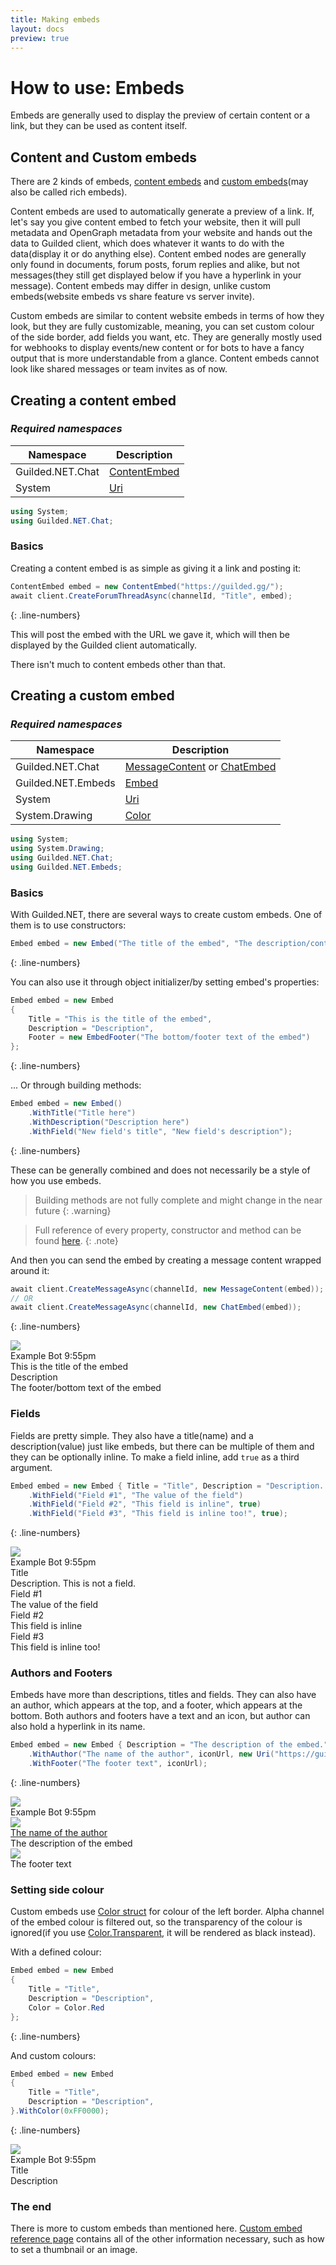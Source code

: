 ```yaml
---
title: Making embeds
layout: docs
preview: true
---
```


# How to use: Embeds

Embeds are generally used to display the preview of certain content or a link, but they can be used as content itself.

## Content and Custom embeds

There are 2 kinds of embeds, [content embeds](/references/ContentEmbed) and [custom embeds](/references/ChatEmbed)(may also be called rich embeds).

Content embeds are used to automatically generate a preview of a link. If, let's say you give content embed to fetch your website, then it will pull metadata and OpenGraph metadata from your website and hands out the data to Guilded client, which does whatever it wants to do with the data(display it or do anything else). Content embed nodes are generally only found in documents, forum posts, forum replies and alike, but not messages(they still get displayed below if you have a hyperlink in your message). Content embeds may differ in design, unlike custom embeds(website embeds vs share feature vs server invite).

Custom embeds are similar to content website embeds in terms of how they look, but they are fully customizable, meaning, you can set custom colour of the side border, add fields you want, etc. They are generally mostly used for webhooks to display events/new content or for bots to have a fancy output that is more understandable from a glance. Content embeds cannot look like shared messages or team invites as of now.

## Creating a content embed

### *Required namespaces*

| Namespace          | Description                                                   |
|--------------------|---------------------------------------------------------------|
| Guilded.NET.Chat   | [ContentEmbed](/references/ContentEmbed)                      |
| System             | [Uri](https://docs.microsoft.com/en-us/dotnet/api/system.uri) |

```cs
using System;
using Guilded.NET.Chat;
```

### Basics

Creating a content embed is as simple as giving it a link and posting it:

```cs
ContentEmbed embed = new ContentEmbed("https://guilded.gg/");
await client.CreateForumThreadAsync(channelId, "Title", embed);
```
{: .line-numbers}

This will post the embed with the URL we gave it, which will then be displayed by the Guilded client automatically.

There isn't much to content embeds other than that.

## Creating a custom embed

### *Required namespaces*

| Namespace          | Description                                                                        |
|--------------------|------------------------------------------------------------------------------------|
| Guilded.NET.Chat   | [MessageContent](/references/MessageContent) or [ChatEmbed](/references/ChatEmbed) |
| Guilded.NET.Embeds | [Embed](/references/Embed)                                                         |
| System             | [Uri](https://docs.microsoft.com/en-us/dotnet/api/system.uri)                      |
| System.Drawing     | [Color](https://docs.microsoft.com/en-us/dotnet/api/system.drawing.color)          |

```cs
using System;
using System.Drawing;
using Guilded.NET.Chat;
using Guilded.NET.Embeds;
```

### Basics

With Guilded.NET, there are several ways to create custom embeds. One of them is to use constructors:

```cs
Embed embed = new Embed("The title of the embed", "The description/contents of it", "Footer text at the bottom");
```
{: .line-numbers}

You can also use it through object initializer/by setting embed's properties:

```cs
Embed embed = new Embed
{
    Title = "This is the title of the embed",
    Description = "Description",
    Footer = new EmbedFooter("The bottom/footer text of the embed")
};
```
{: .line-numbers}

... Or through building methods:

```cs
Embed embed = new Embed()
    .WithTitle("Title here")
    .WithDescription("Description here")
    .WithField("New field's title", "New field's description");
```
{: .line-numbers}

These can be generally combined and does not necessarily be a style of how you use embeds.

> Building methods are not fully complete and might change in the near future
{: .warning}

> Full reference of every property, constructor and method can be found [here](/references/Embed).
{: .note}

And then you can send the embed by creating a message content wrapped around it:
```cs
await client.CreateMessageAsync(channelId, new MessageContent(embed));
// OR
await client.CreateMessageAsync(channelId, new ChatEmbed(embed));
```
{: .line-numbers}
<br/>
<div class="chat-preview">
    <div class="chat-preview-message">
        <div class="preview-avatar">
            <img class="preview-icon" src="https://img.guildedcdn.com/asset/DefaultUserAvatars/profile_5.png"/>
        </div>
        <div class="preview-content">
            <div class="preview-header">
                <span class="preview-name">Example Bot</span>
                <span class="preview-timestamp">9:55pm</span>
            </div>
            <div class="preview-message">
                <div class="gembed">
                    <div class="gembed-inner">
                        <div class="gembed-wrapper">
                            <div class="gembed-body">
                                <div class="gembed-title"><a>This is the title of the embed</a></div>
                                <div class="gembed-description"><a>Description</a></div>
                            </div>
                        </div>
                        <div class="gembed-footer">
                            <div class="gembed-footer-text">
                                <a>The footer/bottom text of the embed</a>
                            </div>
                        </div>
                    </div>
                </div>
            </div>
        </div>
    </div>
</div>

### Fields

Fields are pretty simple. They also have a title(name) and a description(value) just like embeds, but there can be multiple of them and they can be optionally inline. To make a field inline, add `true` as a third argument.

```cs
Embed embed = new Embed { Title = "Title", Description = "Description. This is not a field." }
    .WithField("Field #1", "The value of the field")
    .WithField("Field #2", "This field is inline", true)
    .WithField("Field #3", "This field is inline too!", true);
```
{: .line-numbers}
<br/>
<div class="chat-preview">
    <div class="chat-preview-message">
        <div class="preview-avatar">
            <img class="preview-icon" src="https://img.guildedcdn.com/asset/DefaultUserAvatars/profile_5.png"/>
        </div>
        <div class="preview-content">
            <div class="preview-header">
                <span class="preview-name">Example Bot</span>
                <span class="preview-timestamp">9:55pm</span>
            </div>
            <div class="preview-message">
                <div class="gembed">
                    <div class="gembed-inner">
                        <div class="gembed-wrapper">
                            <div class="gembed-body">
                                <div class="gembed-title"><a>Title</a></div>
                                <div class="gembed-description"><a>Description. This is not a field.</a></div>
                                <div class="gembed-fields">
                                    <div class="gembed-field gembed-field">
                                        <div class="gembed-field-title">
                                            <a>Field #1</a>
                                        </div>
                                        <div class="gembed-field-body">
                                            <a>The value of the field</a>
                                        </div>
                                    </div>
                                    <div class="gembed-field gembed-field-inline">
                                        <div class="gembed-field-title">
                                            <a>Field #2</a>
                                        </div>
                                        <div class="gembed-field-body">
                                            <a>This field is inline</a>
                                        </div>
                                    </div>
                                    <div class="gembed-field gembed-field-inline">
                                        <div class="gembed-field-title">
                                            <a>Field #3</a>
                                        </div>
                                        <div class="gembed-field-body">
                                            <a>This field is inline too!</a>
                                        </div>
                                    </div>
                                </div>
                            </div>
                        </div>
                    </div>
                </div>
            </div>
        </div>
    </div>
</div>

### Authors and Footers

Embeds have more than descriptions, titles and fields. They can also have an author, which appears at the top, and a footer, which appears at the bottom. Both authors and footers have a text and an icon, but author can also hold a hyperlink in its name.

```cs
Embed embed = new Embed { Description = "The description of the embed." }
    .WithAuthor("The name of the author", iconUrl, new Uri("https://guilded.gg/"))
    .WithFooter("The footer text", iconUrl);
```
{: .line-numbers}
<br/>
<div class="chat-preview">
    <div class="chat-preview-message">
        <div class="preview-avatar">
            <img class="preview-icon" src="https://img.guildedcdn.com/asset/DefaultUserAvatars/profile_5.png"/>
        </div>
        <div class="preview-content">
            <div class="preview-header">
                <span class="preview-name">Example Bot</span>
                <span class="preview-timestamp">9:55pm</span>
            </div>
            <div class="preview-message">
                <div class="gembed">
                    <div class="gembed-inner">
                        <div class="gembed-author">
                            <div class="gembed-author-icon">
                                <img class="gembed-img" src="https://img.guildedcdn.com/asset/DefaultUserAvatars/profile_5.png"/>
                            </div>
                            <div class="gembed-author-text">
                                <a href="https://www.guilded.gg/">The name of the author</a>
                            </div>
                        </div>
                        <div class="gembed-wrapper">
                            <div class="gembed-body">
                                <div class="gembed-description"><a>The description of the embed</a></div>
                            </div>
                        </div>
                        <div class="gembed-footer">
                            <div class="gembed-footer-icon">
                                <img class="gembed-img" src="https://img.guildedcdn.com/asset/DefaultUserAvatars/profile_5.png"/>
                            </div>
                            <div class="gembed-footer-text">
                                <a>The footer text</a>
                            </div>
                        </div>
                    </div>
                </div>
            </div>
        </div>
    </div>
</div>

### Setting side colour

Custom embeds use [Color struct](https://docs.microsoft.com/en-us/dotnet/api/system.drawing.color) for colour of the left border. Alpha channel of the embed colour is filtered out, so the transparency of the colour is ignored(if you use [Color.Transparent](https://docs.microsoft.com/en-us/dotnet/api/system.drawing.color.transparent), it will be rendered as black instead).

With a defined colour:
```cs
Embed embed = new Embed
{
    Title = "Title",
    Description = "Description",
    Color = Color.Red
};
```
{: .line-numbers}

And custom colours:
```cs
Embed embed = new Embed
{
    Title = "Title",
    Description = "Description",
}.WithColor(0xFF0000);
```
{: .line-numbers}
<br/>
<div class="chat-preview">
    <div class="chat-preview-message">
        <div class="preview-avatar">
            <img class="preview-icon" src="https://img.guildedcdn.com/asset/DefaultUserAvatars/profile_5.png"/>
        </div>
        <div class="preview-content">
            <div class="preview-header">
                <span class="preview-name">Example Bot</span>
                <span class="preview-timestamp">9:55pm</span>
            </div>
            <div class="preview-message">
                <div class="gembed">
                    <div class="gembed-inner" style="border-left-color: red;">
                        <div class="gembed-wrapper">
                            <div class="gembed-body">
                                <div class="gembed-title"><a>Title</a></div>
                                <div class="gembed-description"><a>Description</a></div>
                            </div>
                        </div>
                    </div>
                </div>
            </div>
        </div>
    </div>
</div>

### The end

There is more to custom embeds than mentioned here. [Custom embed reference page](/references/Embed) contains all of the other information necessary, such as how to set a thumbnail or an image.